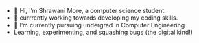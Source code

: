 - 👋 Hi, I’m Shrawani More, a computer science student.
- 👀 currrently working towards developing my coding skills.
- 🌱 I’m currently pursuing undergrad in Computer Engineering
-  Learning, experimenting, and squashing bugs (the digital kind!)

<!---
Shrawani08/Shrawani08 is a ✨ special ✨ repository because its `README.md` (this file) appears on your GitHub profile.
You can click the Preview link to take a look at your changes.
--->
